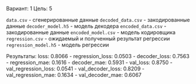 Вариант: 1 
Цель: 5

`data.csv` - сгенерированные данные
`decoded_data.csv` - закодированные данные
`decoder_model.h5` - модель декодера
`encoded_data.csv` - закодированные данные
`encoded_model.csv` - модель кодировщика
`regression.csv` - ожидаемый и полученный результат регрессии
`regression_model.h5` - модель регрессии

Результаты: loss: 0.8066 - regression_loss: 0.0503 - decoder_loss: 0.7563 - regression_mae: 0.1616 - decoder_mae: 0.5931 - val_loss: 0.8750 - val_regression_loss: 0.0541 - val_decoder_loss: 0.8209 - val_regression_mae: 0.1634 - val_decoder_mae: 0.6067